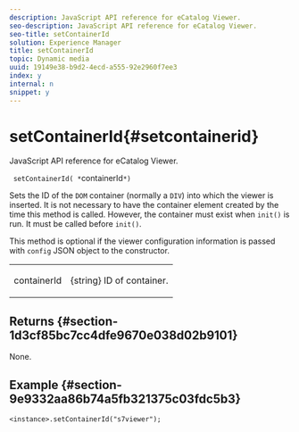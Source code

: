 ```yaml
---
description: JavaScript API reference for eCatalog Viewer.
seo-description: JavaScript API reference for eCatalog Viewer.
seo-title: setContainerId
solution: Experience Manager
title: setContainerId
topic: Dynamic media
uuid: 19149e38-b9d2-4ecd-a555-92e2960f7ee3
index: y
internal: n
snippet: y
---
```


# setContainerId{#setcontainerid}

JavaScript API reference for eCatalog Viewer.

 ` setContainerId( *`containerId`*)`

Sets the ID of the `DOM` container (normally a `DIV`) into which the viewer is inserted. It is not necessary to have the container element created by the time this method is called. However, the container must exist when `init()` is run. It must be called before `init()`.

This method is optional if the viewer configuration information is passed with `config` JSON object to the constructor.

<table id="table_896DFF34A68A403DB93A6D597461A573"> 
 <tbody> 
  <tr> 
   <td colname="col1"> <p> <span class="codeph"> <span class="varname"> containerId </span> </span> </p> </td> 
   <td colname="col2"> <p> <span class="codeph"> {string} </span> ID of container. </p> </td> 
  </tr> 
 </tbody> 
</table>

## Returns {#section-1d3cf85bc7cc4dfe9670e038d02b9101}

None.

## Example {#section-9e9332aa86b74a5fb321375c03fdc5b3}

```
<instance>.setContainerId("s7viewer");
```

